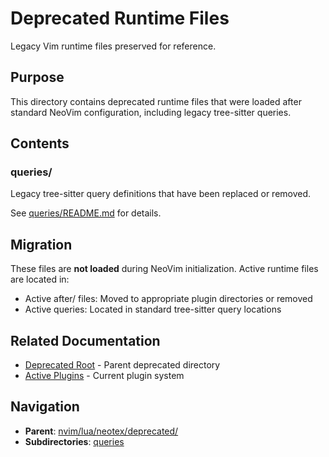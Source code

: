 # Deprecated Runtime Files

Legacy Vim runtime files preserved for reference.

## Purpose

This directory contains deprecated runtime files that were loaded after standard NeoVim configuration, including legacy tree-sitter queries.

## Contents

### queries/

Legacy tree-sitter query definitions that have been replaced or removed.

See [queries/README.md](queries/README.md) for details.

## Migration

These files are **not loaded** during NeoVim initialization. Active runtime files are located in:

- Active after/ files: Moved to appropriate plugin directories or removed
- Active queries: Located in standard tree-sitter query locations

## Related Documentation

- [Deprecated Root](../README.md) - Parent deprecated directory
- [Active Plugins](../../plugins/README.md) - Current plugin system

## Navigation

- **Parent**: [nvim/lua/neotex/deprecated/](../README.md)
- **Subdirectories**: [queries](queries/README.md)

